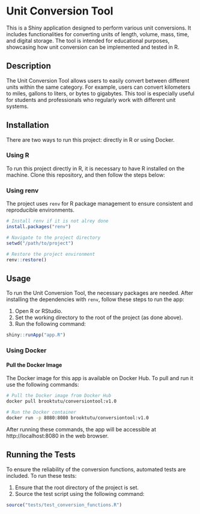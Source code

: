 # Unit Conversion Tool

This is a Shiny application designed to perform various unit conversions. It includes functionalities for converting units of length, volume, mass, time, and digital storage. The tool is intended for educational purposes, showcasing how unit conversion can be implemented and tested in R.

## Description

The Unit Conversion Tool allows users to easily convert between different units within the same category. For example, users can convert kilometers to miles, gallons to liters, or bytes to gigabytes. This tool is especially useful for students and professionals who regularly work with different unit systems.

## Installation

There are two ways to run this project: directly in R or using Docker.

### Using R

To run this project directly in R, it is necessary to have R installed on the machine. Clone this repository, and then follow the steps below:

### Using renv

The project uses `renv` for R package management to ensure consistent and reproducible environments.

```r
# Install renv if it is not alrey done
install.packages("renv")

# Navigate to the project directory
setwd("/path/to/project")

# Restore the project environment
renv::restore()
```

## Usage

To run the Unit Conversion Tool, the necessary packages are needed. After installing the dependencies with `renv`, follow these steps to run the app:

1. Open R or RStudio.
2. Set the working directory to the root of the project (as done above).
3. Run the following command:

```r
shiny::runApp("app.R")
```
### Using Docker 
#### Pull the Docker Image
The Docker image for this app is available on Docker Hub. To pull and run it use the following commands:

```bash
# Pull the Docker image from Docker Hub
docker pull brooktutu/conversiontool:v1.0

# Run the Docker container
docker run -p 8080:8080 brooktutu/conversiontool:v1.0
```
After running these commands, the app will be accessible at http://localhost:8080 in the web browser.
## Running the Tests

To ensure the reliability of the conversion functions, automated tests are included. To run these tests:

1.  Ensure that the root directory of the project is set.
2. Source the test script using the following command:

```r
source("tests/test_conversion_functions.R")
```
